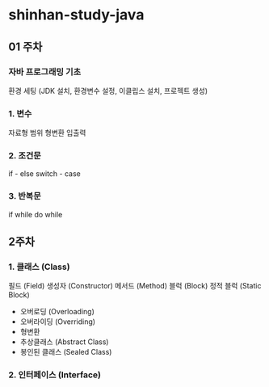 # shinhan-study-java

## 01 주차
### 자바 프로그래밍 기초
환경 세팅 (JDK 설치, 환경변수 설정, 이클립스 설치, 프로젝트 생성)
### 1. 변수
자료형
범위
형변환
입출력
### 2. 조건문
if - else
switch - case
### 3. 반복문
if
while
do while

## 2주차
### 1. 클래스 (Class)
필드 (Field)
생성자 (Constructor)
메서드 (Method)
블럭 (Block)
정적 블럭 (Static Block)

- 오버로딩 (Overloading)
- 오버라이딩 (Overriding)
- 형변환
- 추상클래스 (Abstract Class)
- 봉인된 클래스 (Sealed Class)
### 2. 인터페이스 (Interface)

